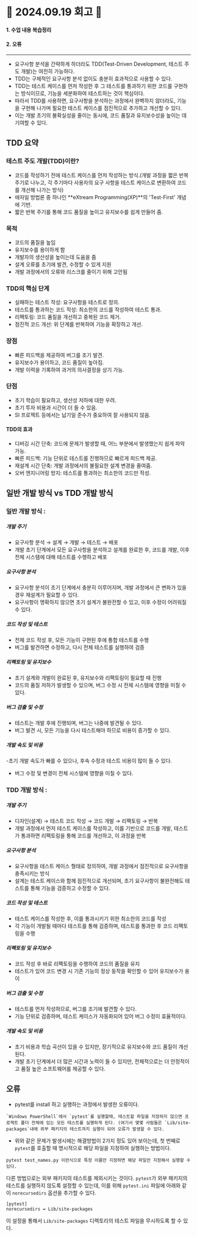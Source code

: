 # 📝 2024.09.19 회고 📝
#### 1. 수업 내용 복습정리
#### 2. 오류

---------------------------------

- 요구사항 분석을 간략하게 하더라도 TDD(Test-Driven Development, 테스트 주도 개발)는 여전히 가능하다.
- TDD는 구체적인 요구사항 분석 없이도 충분히 효과적으로 사용할 수 있다.
- TDD는 테스트 케이스를 먼저 작성한 후 그 테스트를 통과하기 위한 코드를 구현하는 방식이므로, 기능을 세분화하여 테스트하는 것이 핵심이다.
- 따라서 TDD를 사용하면, 요구사항을 분석하는 과정에서 완벽하지 않더라도, 기능을 구현해 나가며 필요한 테스트 케이스를 점진적으로 추가하고 개선할 수 있다.
- 이는 개발 초기의 불확실성을 줄이는 동시에, 코드 품질과 유지보수성을 높이는 데 기여할 수 있다.

## TDD 요약
### 테스트 주도 개발(TDD)이란?

- 코드를 작성하기 전에 테스트 케이스를 먼저 작성하는 방식.(개발 과정을 짧은 반복 주기로 나누고, 각 주기마다 사용자의 요구 사항을 테스트 케이스로 변환하여 코드를 개선해 나가는 방식)
- 애자일 방법론 중 하나인 **eXtream Programming(XP)**의 'Test-First' 개념에 기반.
- 짧은 반복 주기를 통해 코드 품질을 높이고 유지보수를 쉽게 만들어 줌.

### 목적
- 코드의 품질을 높임
- 유지보수를 용이하게 함
- 개발자의 생산성을 높이는데 도움을 줌
- 설계 오류를 초기에 발견, 수정할 수 있게 지원
- 개발 과정에서의 오류와 리스크를 줄이기 위해 고안됨

### TDD의 핵심 단계
- 실패하는 테스트 작성: 요구사항을 테스트로 정의.
- 테스트를 통과하는 코드 작성: 최소한의 코드를 작성하여 테스트 통과.
- 리팩토링: 코드 품질을 개선하고 중복된 코드 제거.
- 점진적 코드 개선: 위 단계를 반복하여 기능을 확장하고 개선.

### 장점
- 빠른 피드백을 제공하여 버그를 조기 발견.
- 유지보수가 용이하고, 코드 품질이 높아짐.
- 개발 이력을 기록하여 과거의 의사결정을 상기 가능.

### 단점
- 초기 학습이 필요하고, 생산성 저하에 대한 우려.
- 초기 투자 비용과 시간이 더 들 수 있음.
- SI 프로젝트 등에서는 납기일 준수가 중요하여 잘 사용되지 않음.

#### TDD의 효과
- 디버깅 시간 단축: 코드에 문제가 발생할 때, 어느 부분에서 발생했는지 쉽게 파악 가능.
- 빠른 피드백: 기능 단위로 테스트를 진행하므로 빠르게 피드백 제공.
- 재설계 시간 단축: 개발 과정에서의 불필요한 설계 변경을 줄여줌.
- 오버 엔지니어링 방지: 테스트를 통과하는 최소한의 코드만 작성.


## 일반 개발 방식 vs TDD 개발 방식
### 일반 개발 방식 :
##### 개발 주기
- 요구사항 분석 → 설계 → 개발 → 테스트 → 배포
- 개발 초기 단계에서 모든 요구사항을 분석하고 설계를 완료한 후, 코드를 개발, 이후 전체 시스템에 대해 테스트를 수행하고 배포

 ##### 요구사항 분석
 - 요구사항 분석이 초기 단계에서 충분히 이루어지며, 개발 과정에서 큰 변화가 있을 경우 재설계가 필요할 수 있다.
- 요구사항이 명확하지 않으면 초기 설계가 불완전할 수 있고, 이후 수정이 어려워질 수 있다.

##### 코드 작성 및 테스트

- 전체 코드 작성 후, 모든 기능이 구현된 후에 통합 테스트를 수행
- 버그를 발견하면 수정하고, 다시 전체 테스트를 실행하여 검증

##### 리펙토링 및 유지보수
- 초기 설계와 개발이 완료된 후, 유지보수와 리팩토링이 필요할 때 진행
- 코드의 품질 저하가 발생할 수 있으며, 버그 수정 시 전체 시스템에 영향을 미칠 수 있다.

##### 버그 검출 및 수정
- 테스트는 개발 후에 진행되며, 버그는 나중에 발견될 수 있다.
- 버그 발견 시, 모든 기능을 다시 테스트해야 하므로 비용이 증가할 수 있다.

##### 개발 속도 및 비용

-초기 개발 속도가 빠를 수 있으나, 후속 수정과 테스트 비용이 많이 들 수 있다.
- 버그 수정 및 변경이 전체 시스템에 영향을 미칠 수 있다.


### TDD 개발 방식 :
##### 개발 주기
- 디자인(설계) → 테스트 코드 작성 → 코드 개발 → 리팩토링 → 반복
- 개발 과정에서 먼저 테스트 케이스를 작성하고, 이를 기반으로 코드를 개발, 테스트가 통과하면 리팩토링을 통해 코드를 개선하고, 이 과정을 반복

 ##### 요구사항 분석
 - 요구사항을 테스트 케이스 형태로 정의하여, 개발 과정에서 점진적으로 요구사항을 충족시키는 방식
- 설계는 테스트 케이스와 함께 점진적으로 개선되며, 초기 요구사항이 불완전해도 테스트를 통해 기능을 검증하고 수정할 수 있다.

##### 코드 작성 및 테스트

- 테스트 케이스를 작성한 후, 이를 통과시키기 위한 최소한의 코드를 작성
- 각 기능이 개발될 때마다 테스트를 통해 검증하며, 테스트를 통과한 후 코드 리팩토링을 수행

##### 리펙토링 및 유지보수
- 코드 작성 후 바로 리팩토링을 수행하여 코드의 품질을 유지
- 테스트가 있어 코드 변경 시 기존 기능의 정상 동작을 확인할 수 있어 유지보수가 용이

##### 버그 검출 및 수정
- 테스트를 먼저 작성하므로, 버그를 조기에 발견할 수 있다.
- 기능 단위로 검증하며, 테스트 케이스가 자동화되어 있어 버그 수정이 효율적이다.

##### 개발 속도 및 비용

- 초기 비용과 학습 곡선이 있을 수 있지만, 장기적으로 유지보수와 코드 품질이 개선된다.
- 개발 초기 단계에서 더 많은 시간과 노력이 들 수 있지만, 전체적으로는 더 안정적이고 품질 높은 소프트웨어를 제공할 수 있다.

## 오류
- pytest를 install 하고 실행하는 과정에서 발생한 오류이다.

```
`Windows PowerShell`에서 `pytest`를 실행할때, 테스트할 파일을 지정하지 않으면 프로젝트 폴더 전체에 있는 모든 테스트를 실행하게 된다. (여기서 몇몇 사람들은 `Lib/site-packages`내에 외부 패키지의 테스트까지 실행이 되어 오류가 발생할 수 있다.
```
- 위와 같은 문제가 발생시에는 해결방법이 2가지 정도 있어 보이는데, 첫 번째로 `pytest`를 호출할 때 명시적으로 해당 파일을 지정하여 실행하는 방법이다.
```
pytest test_names.py 이런식으로 특정 이름만 지정하면 해당 파일만 지정해서 실행할 수 있다.
```
다른 방법으로는 외부 패키지의 테스트를 제외시키는 것이다. `pytest`가 외부 패키지의 테스트를 실행하지 않도록 설정할 수 있는데, 이를 위해 `pytest.ini` 파일에 아래와 같이 `norecursedirs` 옵션을 추가할 수 있다.
```
[pytest]
norecursedirs = Lib/site-packages
```
이 설정을 통해서 `Lib/site-packages` 디렉토리의 테스트 파일을 무시하도록 할 수 있다.
